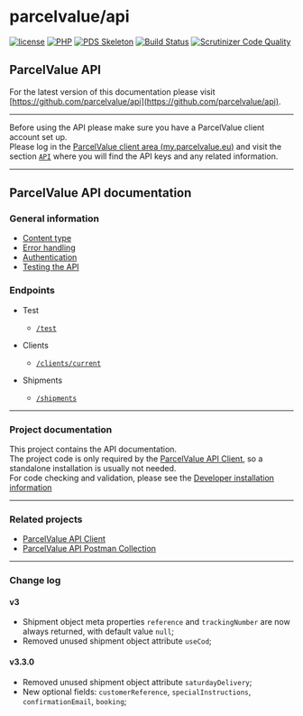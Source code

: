 # parcelvalue/api

[![license](https://img.shields.io/github/license/parcelvalue/api.svg)](https://github.com/parcelvalue/api)
[![PHP](https://img.shields.io/packagist/php-v/parcelvalue/api.svg)](https://www.php.net)
[![PDS Skeleton](https://img.shields.io/badge/pds-skeleton-blue.svg)](https://github.com/php-pds/skeleton)
[![Build Status](https://travis-ci.org/parcelvalue/api.svg)](https://travis-ci.org/parcelvalue/api)
[![Scrutinizer Code Quality](https://scrutinizer-ci.com/g/parcelvalue/api/badges/quality-score.png)](https://scrutinizer-ci.com/g/parcelvalue/api/)

## ParcelValue API

For the latest version of this documentation please visit [https://github.com/parcelvalue/api](https://github.com/parcelvalue/api).

---

Before using the API please make sure you have a ParcelValue client account set up.  
Please log in the [ParcelValue client area (my.parcelvalue.eu)](https://my.parcelvalue.eu) and visit the section [`API`](https://my.parcelvalue.eu/Clients/api) where you will find the API keys and any related information.

---

## ParcelValue API documentation

### General information

* [Content type](docs/ContentType.md)
* [Error handling](docs/ErrorHandling.md)
* [Authentication](docs/Authentication.md)
* [Testing the API](docs/Testing.md)

### Endpoints

* Test
    * [`/test`](docs/Endpoints/Test.md)

* Clients
    * [`/clients/current`](docs/Endpoints/Clients/Current.md)

* Shipments
    * [`/shipments`](docs/Endpoints/Shipments/Shipments.md)

---

### Project documentation

This project contains the API documentation.  
The project code is only required by the [ParcelValue API Client](https://github.com/parcelvalue/api-client), so a standalone installation is usually not needed.  
For code checking and validation, please see the [Developer installation information](docs/DeveloperInstallation.md)


---

### Related projects

* [ParcelValue API Client](https://github.com/parcelvalue/api-client)
* [ParcelValue API Postman Collection](https://github.com/parcelvalue/postman-collection)

---

### Change log

#### v3

* Shipment object meta properties `reference` and `trackingNumber` are now always returned, with default value `null`;
* Removed unused shipment object attribute `useCod`;

#### v3.3.0
* Removed unused shipment object attribute `saturdayDelivery`;
* New optional fields: `customerReference`, `specialInstructions`, `confirmationEmail`, `booking`;
